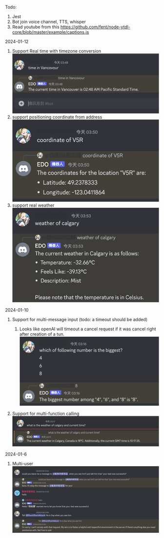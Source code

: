 Todo:
1. Jest
2. Bot join voice channel, TTS, whisper
3. Read youtube from this https://github.com/fent/node-ytdl-core/blob/master/example/captions.js

2024-01-12
1. Support Real time with timezone conversion![](z.Images/Pasted%20image%2020240114034911.png)
2. support positioning coordinate from address![](z.Images/Pasted%20image%2020240114035028.png)
3. support real weather![](z.Images/Screenshot%202024-01-14%20at%2003.53.59.png)

2024-01-10
1. Support for multi-message input (todo: a timeout should be added)
	1. Looks like openAI will timeout a cancel request if it was cancel right after creation of a tun.
	![](z.Images/Screenshot%202024-01-10%20at%2003.16.45.png)

3. Support for multi-function calling ![](z.Images/Screenshot%202024-01-10%20at%2003.17.49.png)

2024-01-6
1. Multi-user![](z.Images/Pasted%20image%2020240114030954.png)


